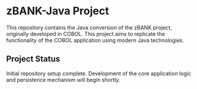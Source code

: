 # zBANK-Java Project

This repository contains the Java conversion of the zBANK project, originally developed in COBOL. This project aims to replicate the functionality of the COBOL application using modern Java technologies.

## Project Status

Initial repository setup complete. Development of the core application logic and persistence mechanism will begin shortly.